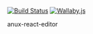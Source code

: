 [![Build Status](https://travis-ci.com/Anupheaus/anux-react-styles.svg?branch=master)](https://travis-ci.com/Anupheaus/anux-react-styles)
[![Wallaby.js](https://img.shields.io/badge/wallaby.js-configured-green.svg)](https://wallabyjs.com)

anux-react-editor

